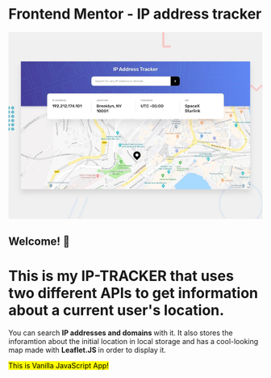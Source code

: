 # Frontend Mentor - IP address tracker

![Design preview for the IP address tracker coding challenge](./design/desktop-preview.jpg)

## Welcome! 👋

<h1>This is my IP-TRACKER that uses two different APIs to get information about a current user's location.</h1>

<p>You can search <b> IP addresses and domains </b> with it. It also stores the inforamtion about the initial location in local storage and has a cool-looking map made with 
  <strong> Leaflet.JS </strong> in order to display it.</p>
  
<mark> This is Vanilla JavaScript App! </mark>
